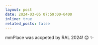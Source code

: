 ```yaml
---
layout: post
date: 2024-03-05 07:59:00-0400
inline: true
related_posts: false
---
```


mmPlace was accpeted by RAL 2024! 😊 ✨
